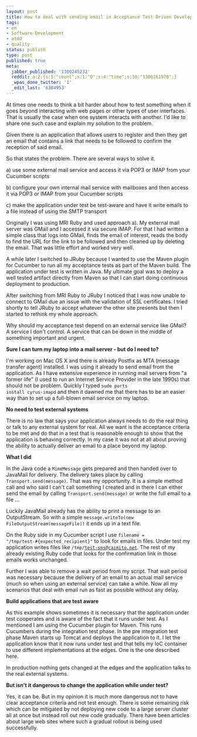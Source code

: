 ```yaml
---
layout: post
title: How to deal with sending email in Acceptance Test Driven Development with Cucumber
tags:
- en
- Software-Development
- atdd
- quality
status: publish
type: post
published: true
meta:
  jabber_published: '1300245232'
  reddit: a:2:{s:5:"count";s:1:"0";s:4:"time";s:10:"1306161978";}
  _wpas_done_twitter: '1'
  _edit_last: '6384953'
---
```

At times one needs to think a bit harder about how to test something when it goes beyond interacting with web pages or other types of user interfaces. That is usually the case when one system interacts with another. I'd like to share one such case and explain my solution to the problem.

Given there is an application that allows users to register and then they get an email that contains a link that needs to be followed to confirm the reception of said email.

So that states the problem. There are several ways to solve it.

a) use some external mail service and access it via POP3 or IMAP from your Cucumber scripts

b) configure your own internal mail service with mailboxes and then access it via POP3 or IMAP from your Cucumber scripts

c) make the application under test be test-aware and have it write emails to a file instead of using the SMTP transport

Originally I was using MRI Ruby and used approach a). My external mail server was GMail and I accessed it via secure IMAP. For that I had written a simple class that logs into GMail, finds the email of interest, reads the body to find the URL for the link to be followed and then cleaned up by deleting the email. That was little effort and worked very well.

A while later I switched to JRuby because I wanted to use the Maven plugin for Cucumber to run all my acceptance tests as part of the Maven build. The application under test is written in Java. My ultimate goal was to deploy a well tested artifact directly from Maven so that I can start doing continuous deployment to production.

After switching from MRI Ruby to JRuby I noticed that I was now unable to connect to GMail due an issue with the validation of SSL certificates. I tried shortly to tell JRuby to accept whatever the other site presents but then I started to rethink my whole approach.

Why should my acceptance test depend on an external service like GMail? A service I don't control. A service that can be down in the middle of something important and urgent.

<strong>Sure I can turn my laptop into a mail server - but do I need to?</strong>

I'm working on Mac OS X and there is already Postfix as MTA (message transfer agent) installed. I was using it already to send email from the application. As I have extensive experience in running mail servers from "a former life" (I used to run an Internet Service Provider in the late 1990s) that should not be problem. Quickly I typed <code>sudo ports install cyrus-imapd</code> and then it dawned me that there has to be an easier way than to set up a full-blown email service on my laptop.

<strong>No need to test external systems</strong>

There is no law that says your application always needs to do the real thing or talk to any external system for real. All we want is the acceptance criteria to be met and do that in a test that is reasonable enough to show that the application is behaving correctly. In my case it was not at all about proving the ability to actually deliver an email to a place beyond my laptop.

<strong>What I did</strong>

In the Java code a <code>MimeMessage</code> gets prepared and then handed over to JavaMail for delivery. The delivery takes place by calling <code>Transport.send(message)</code>. That was my opportunity. It is a simple method call and who said I can't call something I created and in there I can either send the email by calling <code>Transport.send(message)</code> or write the full email to a file ...

Luckily JavaMail already has the ability to print a message to an OutputStream. So with a simple <code>message.writeTo(new FileOutputStream(messageFile))</code> it ends up in a text file.

On the Ruby side in my Cucumber script I use <code>filename = "/tmp/test-#{expected_recipient}"</code> to look for emails in files. Under test my application writes files like <code>/tmp/test-sns@caimito.net</code>. The rest of my already existing Ruby code that looks for the confirmation link in those emails works unchanged.

Further I was able to remove a wait period from my script. That wait period was necessary because the delivery of an email to an actual mail service (much so when using an external service) can take a while. Now all my scenarios that deal with email run as fast as possible without any delay.

<strong>Build applications that are test aware</strong>

As this example shows sometimes it is necessary that the application under test cooperates and is aware of the fact that it runs under test. As I mentioned I am using the Cucumber plugin for Maven. This runs Cucumbers during the integration test phase. In the pre integration test phase Maven starts up Tomcat and deploys the application to it. I let the application know that it now runs under test and that tells my IoC container to use different implementations at the edges. One is the one described here.

In production nothing gets changed at the edges and the application talks to the real external systems.

<strong>But isn't it dangerous to change the application while under test?</strong>

Yes, it can be. But in my opinion it is much more dangerous not to have clear acceptance criteria and not test enough. There is some remaining risk which can be mitigated by not deploying new code to a large server cluster all at once but instead roll out new code gradually. There have been articles about large web sites where such a gradual rollout is being used successfully.
